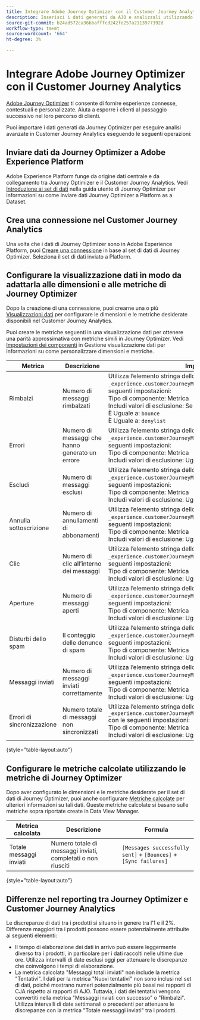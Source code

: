 ```yaml
---
title: Integrare Adobe Journey Optimizer con il Customer Journey Analytics
description: Inserisci i dati generati da AJO e analizzali utilizzando Analysis Workspace all’interno di CJA.
source-git-commit: b24ad572ca36bbafffcd242fe257a2113977392d
workflow-type: tm+mt
source-wordcount: '664'
ht-degree: 3%

---
```



# Integrare Adobe Journey Optimizer con il Customer Journey Analytics

[Adobe Journey Optimizer](https://experienceleague.adobe.com/docs/journey-optimizer/using/get-started/get-started.html?lang=it) ti consente di fornire esperienze connesse, contestuali e personalizzate. Aiuta a esporre i clienti al passaggio successivo nel loro percorso di clienti.

Puoi importare i dati generati da Journey Optimizer per eseguire analisi avanzate in Customer Journey Analytics eseguendo le seguenti operazioni:

## Inviare dati da Journey Optimizer a Adobe Experience Platform

Adobe Experience Platform funge da origine dati centrale e da collegamento tra Journey Optimizer e il Customer Journey Analytics. Vedi [Introduzione ai set di dati](https://experienceleague.adobe.com/docs/journey-optimizer/using/data-management/datasets/get-started-datasets.html) nella guida utente di Journey Optimizer per informazioni su come inviare dati Journey Optimizer a Platform as a Dataset.

## Crea una connessione nel Customer Journey Analytics

Una volta che i dati di Journey Optimizer sono in Adobe Experience Platform, puoi [Creare una connessione](/help/connections/create-connection.md) in base al set di dati di Journey Optimizer. Seleziona il set di dati inviato a Platform.

## Configurare la visualizzazione dati in modo da adattarla alle dimensioni e alle metriche di Journey Optimizer

Dopo la creazione di una connessione, puoi crearne una o più [Visualizzazioni dati](/help/data-views/create-dataview.md) per configurare le dimensioni e le metriche desiderate disponibili nel Customer Journey Analytics.

Puoi creare le metriche seguenti in una visualizzazione dati per ottenere una parità approssimativa con metriche simili in Journey Optimizer. Vedi [Impostazioni dei componenti](/help/data-views/component-settings/overview.md) in Gestione visualizzazione dati per informazioni su come personalizzare dimensioni e metriche.

| Metrica | Descrizione | Impostazioni di Visualizzazione dati |
| --- | --- | --- |
| Rimbalzi | Numero di messaggi rimbalzati | Utilizza l’elemento stringa dello schema `_experience.customerJourneyManagement.messageDeliveryfeedback.feedbackStatus` con le seguenti impostazioni:<br>Tipo di componente: Metrica<br>Includi valori di esclusione: Se sono soddisfatti dei criteri<br>È Uguale a: `bounce`<br>È Uguale a: `denylist` |
| Errori | Numero di messaggi che hanno generato un errore | Utilizza l’elemento stringa dello schema `_experience.customerJourneyManagement.messageDeliveryfeedback.feedbackStatus` con le seguenti impostazioni:<br>Tipo di componente: Metrica<br>Includi valori di esclusione: Uguale `error` |
| Escludi | Numero di messaggi esclusi | Utilizza l’elemento stringa dello schema `_experience.customerJourneyManagement.messageDeliveryfeedback.feedbackStatus` con le seguenti impostazioni:<br>Tipo di componente: Metrica<br>Includi valori di esclusione: Uguale `exclude` |
| Annulla sottoscrizione | Numero di annullamenti di abbonamenti | Utilizza l’elemento stringa dello schema `_experience.customerJourneyManagement.messageInteraction.interactionType` con le seguenti impostazioni:<br>Tipo di componente: Metrica<br>Includi valori di esclusione: Uguale `unsubscribe` |
| Clic | Numero di clic all’interno dei messaggi | Utilizza l’elemento stringa dello schema `_experience.customerJourneyManagement.messageInteraction.interactionType` con le seguenti impostazioni:<br>Tipo di componente: Metrica<br>Includi valori di esclusione: Uguale `click` |
| Aperture | Numero di messaggi aperti | Utilizza l’elemento stringa dello schema `_experience.customerJourneyManagement.messageInteraction.interactionType` con le seguenti impostazioni:<br>Tipo di componente: Metrica<br>Includi valori di esclusione: Uguale `open` |
| Disturbi dello spam | Il conteggio delle denunce di spam | Utilizza l’elemento stringa dello schema `_experience.customerJourneyManagement.messageInteraction.interactionType` con le seguenti impostazioni:<br>Tipo di componente: Metrica<br>Includi valori di esclusione: Uguale `spam_complaint` |
| Messaggi inviati | Numero di messaggi inviati correttamente | Utilizza l’elemento stringa dello schema `_experience.customerJourneyManagement.messageDeliveryfeedback.feedbackStatus` con le seguenti impostazioni:<br>Tipo di componente: Metrica<br>Includi valori di esclusione: Uguale `sent` |
| Errori di sincronizzazione | Numero totale di messaggi non sincronizzati | Utilizza l’elemento stringa dello schema `_experience.customerJourneyManagement.messageDeliveryfeedback.messageFailure.category` con le seguenti impostazioni:<br>Tipo di componente: Metrica<br>Includi valori di esclusione: Uguale `sync` |

{style=&quot;table-layout:auto&quot;}

## Configurare le metriche calcolate utilizzando le metriche di Journey Optimizer

Dopo aver configurato le dimensioni e le metriche desiderate per il set di dati di Journey Optimizer, puoi anche configurare [Metriche calcolate](/help/components/calc-metrics/calc-metr-overview.md) per ulteriori informazioni su tali dati. Queste metriche calcolate si basano sulle metriche sopra riportate create in Data View Manager.

| Metrica calcolata | Descrizione | Formula |
| --- | --- | --- |
| Totale messaggi inviati | Numero totale di messaggi inviati, completati o non riusciti | `[Messages successfully sent]` + `[Bounces]` + `[Sync failures]` |

{style=&quot;table-layout:auto&quot;}

## Differenze nel reporting tra Journey Optimizer e Customer Journey Analytics

Le discrepanze di dati tra i prodotti si situano in genere tra l’1 e il 2%. Differenze maggiori tra i prodotti possono essere potenzialmente attribuite ai seguenti elementi:

* Il tempo di elaborazione dei dati in arrivo può essere leggermente diverso tra i prodotti, in particolare per i dati raccolti nelle ultime due ore. Utilizza intervalli di date esclusi oggi per attenuare le discrepanze che coinvolgono i tempi di elaborazione.
* La metrica calcolata &quot;Messaggi totali inviati&quot; non include la metrica &quot;Tentativi&quot;. I dati per la metrica &quot;Nuovi tentativi&quot; non sono inclusi nel set di dati, poiché mostrano numeri potenzialmente più bassi nei rapporti di CJA rispetto ai rapporti di AJO. Tuttavia, i dati dei tentativi vengono convertiti nella metrica &quot;Messaggi inviati con successo&quot; o &quot;Rimbalzi&quot;. Utilizza intervalli di date settimanali o precedenti per attenuare le discrepanze con la metrica &quot;Totale messaggi inviati&quot; tra i prodotti.
